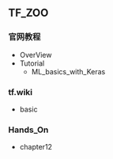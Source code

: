 ## TF_ZOO
### 官网教程
- OverView
- Tutorial
    - ML_basics_with_Keras

### tf.wiki
- basic

### Hands_On
- chapter12